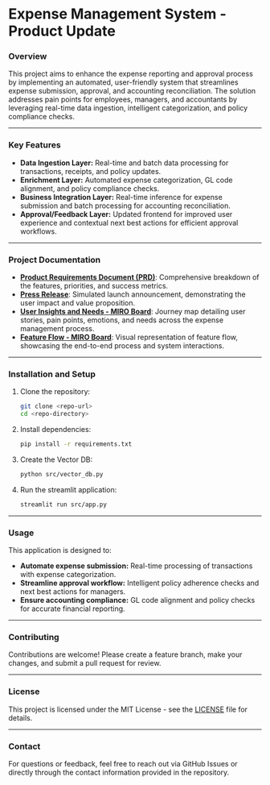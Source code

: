# **Expense Management System - Product Update**  

### **Overview**  
This project aims to enhance the expense reporting and approval process by implementing an automated, user-friendly system that streamlines expense submission, approval, and accounting reconciliation. The solution addresses pain points for employees, managers, and accountants by leveraging real-time data ingestion, intelligent categorization, and policy compliance checks.  

---

### **Key Features**  
- **Data Ingestion Layer:** Real-time and batch data processing for transactions, receipts, and policy updates.  
- **Enrichment Layer:** Automated expense categorization, GL code alignment, and policy compliance checks.  
- **Business Integration Layer:** Real-time inference for expense submission and batch processing for accounting reconciliation.  
- **Approval/Feedback Layer:** Updated frontend for improved user experience and contextual next best actions for efficient approval workflows.  

---

### **Project Documentation**  
- **[Product Requirements Document (PRD)](https://docs.google.com/document/d/19vxvgTAROh03-RMV2klPzGY7bryWs_cbN-_s1qwwt8o/edit?tab=t.0#heading=h.nbje6qv3m26p)**: Comprehensive breakdown of the features, priorities, and success metrics.  
- **[Press Release](https://docs.google.com/document/d/1BA__cZcaWoFt-AHHUzyw-yskJbWA5wAT0sWUlP7jLlI/edit?tab=t.0#heading=h.18dge7awjjt4)**: Simulated launch announcement, demonstrating the user impact and value proposition.  
- **[User Insights and Needs - MIRO Board](https://miro.com/app/board/uXjVIfLCk9g=/)**: Journey map detailing user stories, pain points, emotions, and needs across the expense management process.  
- **[Feature Flow - MIRO Board](https://miro.com/app/board/uXjVIfJWkp0=/)**: Visual representation of feature flow, showcasing the end-to-end process and system interactions.  

---

### **Installation and Setup**  
1. Clone the repository:  
    ```bash
    git clone <repo-url>
    cd <repo-directory>
    ```
2. Install dependencies:  
    ```bash
    pip install -r requirements.txt
    ```
3. Create the Vector DB:
    ```bash
    python src/vector_db.py
    ```

4. Run the streamlit application:  
    ```bash
    streamlit run src/app.py
    ```

---

### **Usage**  
This application is designed to:  
- **Automate expense submission:** Real-time processing of transactions with expense categorization.  
- **Streamline approval workflow:** Intelligent policy adherence checks and next best actions for managers.  
- **Ensure accounting compliance:** GL code alignment and policy checks for accurate financial reporting.  

---

### **Contributing**  
Contributions are welcome! Please create a feature branch, make your changes, and submit a pull request for review.  

---

### **License**  
This project is licensed under the MIT License - see the [LICENSE](LICENSE) file for details.  

---

### **Contact**  
For questions or feedback, feel free to reach out via GitHub Issues or directly through the contact information provided in the repository.  
